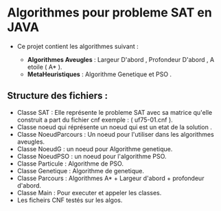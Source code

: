 # Algorithmes pour probleme SAT en JAVA

* Ce projet contient les algorithmes suivant :

  * **Algorithmes Aveugles** : Largeur D'abord , Profondeur D'abord , A etoile ( A* ).
  * **MetaHeuristiques** : Algorithme Genetique et PSO .

## Structure des fichiers :
  - Classe SAT : Elle représente le probleme SAT avec sa matrice qu'elle construit a part du fichier cnf exemple : ( uf75-01.cnf ).
  - Classe noeud qui réprésente un noeud qui est un etat de la solution .
  - Classe NoeudParcours : Un noeud pour l'utiliser dans les algorithmes aveugles.
  - Classe NoeudG : un noeud pour Algorithme genetique.
  - Classe NoeudPSO : un noeud pour l'algorithme PSO.
  - Classe Particule : Algorithme de PSO.
  - Classe Genetique : Algorithme de genetique.
  - Classe Parcours : Algorithmes A* + Largeur d'abord + profondeur d'abord.
  - Classe Main : Pour executer et appeler les classes.
  - Les ficheirs CNF testés sur les algos.
